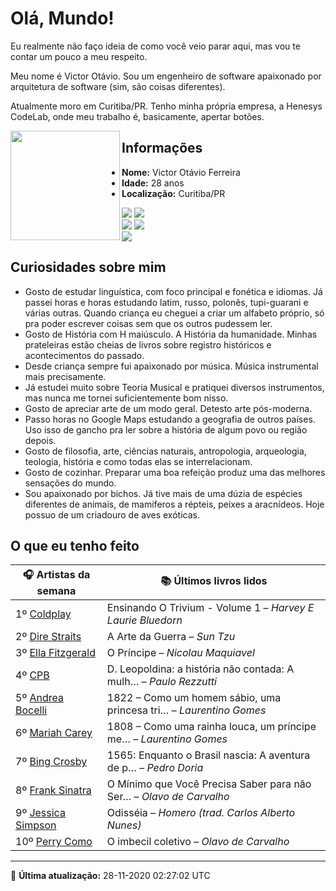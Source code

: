 # Olá, Mundo!

Eu realmente não faço ideia de como você veio parar aqui, mas vou te contar um pouco a meu respeito.

Meu nome é Victor Otávio. Sou um engenheiro de software apaixonado por arquitetura de software (sim, são coisas diferentes).

Atualmente moro em Curitiba/PR. Tenho minha própria empresa, a Henesys CodeLab, onde meu trabalho é, basicamente, apertar botões.

<img align="left" src="https://github.com/vctrtvfrrr/vctrtvfrrr/raw/master/octocat.png" alt="" width="175" />

## Informações

- **Nome:** Victor Otávio Ferreira
- **Idade:** 28 anos
- **Localização:** Curitiba/PR

[![](https://img.shields.io/badge/LinkedIn-victorotavio-blue)](https://www.linkedin.com/in/victorotavio/) [![](https://img.shields.io/badge/Twitter-@vctrtvfrrr-blue)](https://twitter.com/vctrtvfrrr)  
[![](https://img.shields.io/badge/GitHub-vctrtvfrrr-24292e)](https://github.com/vctrtvfrrr) [![](https://img.shields.io/badge/GitLab-vctrtvfrrr-ec5d16)](https://gitlab.com/vctrtvfrrr)  
[![](https://img.shields.io/badge/Email-victor@otavioferreira.com.br-red)](mailto:victor@otavioferreira.com.br)  

## Curiosidades sobre mim

-   Gosto de estudar linguística, com foco principal e fonética e idiomas. Já passei horas e horas estudando latim, russo, polonês, tupi-guarani e várias outras. Quando criança eu cheguei a criar um alfabeto próprio, só pra poder escrever coisas sem que os outros pudessem ler.
-   Gosto de História com H maiúsculo. A História da humanidade. Minhas prateleiras estão cheias de livros sobre registro históricos e acontecimentos do passado.
-   Desde criança sempre fui apaixonado por música. Música instrumental mais precisamente.
-   Já estudei muito sobre Teoria Musical e pratiquei diversos instrumentos, mas nunca me tornei suficientemente bom nisso.
-   Gosto de apreciar arte de um modo geral. Detesto arte pós-moderna.
-   Passo horas no Google Maps estudando a geografia de outros países. Uso isso de gancho pra ler sobre a história de algum povo ou região depois.
-   Gosto de filosofia, arte, ciências naturais, antropologia, arqueologia, teologia, história e como todas elas se interrelacionam.
-   Gosto de cozinhar. Preparar uma boa refeição produz uma das melhores sensações do mundo.
-   Sou apaixonado por bichos. Já tive mais de uma dúzia de espécies diferentes de animais, de mamiferos a répteis, peixes a aracnídeos. Hoje possuo de um criadouro de aves exóticas.


## O que eu tenho feito

|                      🎧 Artistas da semana                      |                      📚 Últimos livros lidos                      |
|-----------------------------------------------------------------|-------------------------------------------------------------------|
| 1º [Coldplay](https://www.last.fm/music/Coldplay)               | Ensinando O Trivium - Volume 1	–	_Harvey E Laurie Bluedorn_         |
| 2º [Dire Straits](https://www.last.fm/music/Dire+Straits)       | A Arte da Guerra	–	_Sun Tzu_                                        |
| 3º [Ella Fitzgerald](https://www.last.fm/music/Ella+Fitzgerald) | O Príncipe	–	_Nicolau Maquiavel_                                    |
| 4º [CPB](https://www.last.fm/music/CPB)                         | D. Leopoldina: a história não contada: A mulh…	–	_Paulo Rezzutti_   |
| 5º [Andrea Bocelli](https://www.last.fm/music/Andrea+Bocelli)   | 1822 – Como um homem sábio, uma princesa tri…	–	_Laurentino Gomes_  |
| 6º [Mariah Carey](https://www.last.fm/music/Mariah+Carey)       | 1808 – Como uma rainha louca, um príncipe me…	–	_Laurentino Gomes_  |
| 7º [Bing Crosby](https://www.last.fm/music/Bing+Crosby)         | 1565: Enquanto o Brasil nascia: A aventura de p…	–	_Pedro Doria_    |
| 8º [Frank Sinatra](https://www.last.fm/music/Frank+Sinatra)     | O Mínimo que Você Precisa Saber para não Ser…	–	_Olavo de Carvalho_ |
| 9º [Jessica Simpson](https://www.last.fm/music/Jessica+Simpson) | Odisséia	–	_Homero (trad. Carlos Alberto Nunes)_                    |
| 10º [Perry Como](https://www.last.fm/music/Perry+Como)          | O imbecil coletivo	–	_Olavo de Carvalho_                            |


---

🚀 **Última atualização:** 28-11-2020 02:27:02 UTC